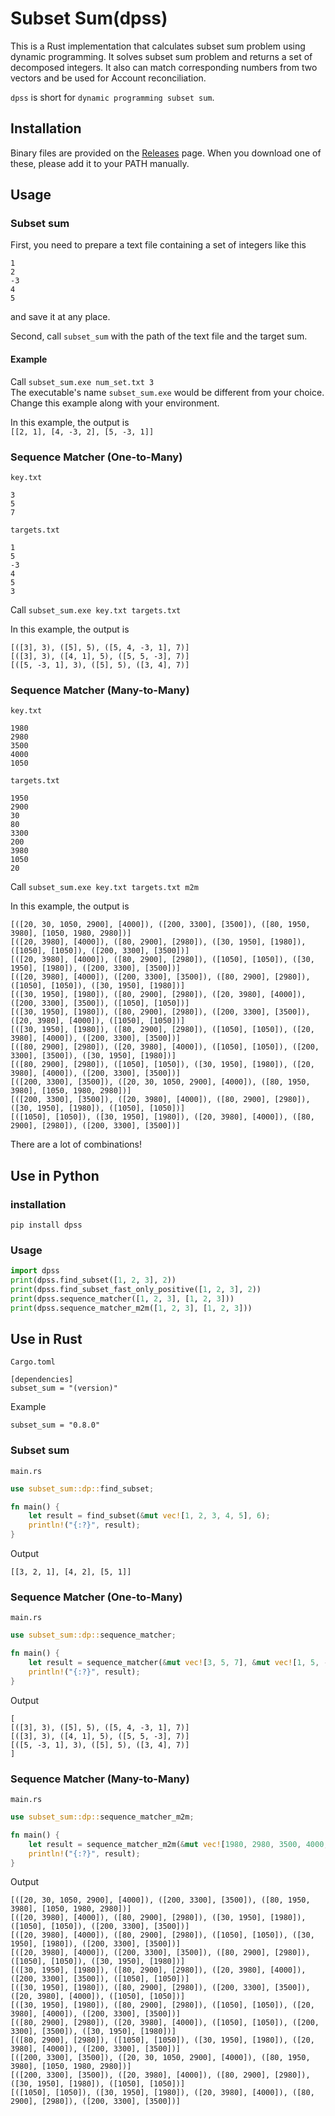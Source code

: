 # Subset Sum(dpss)

This is a Rust implementation that calculates subset sum problem using dynamic programming. It solves subset sum problem and returns a set of decomposed integers. It also can match corresponding numbers from two vectors and be used for Account reconciliation.

`dpss` is short for `dynamic programming subset sum`.

## Installation
Binary files are provided on the [Releases](https://github.com/europeanplaice/subset_sum/releases) page. When you download one of these, please add it to your PATH manually.

## Usage

### Subset sum

First, you need to prepare a text file containing a set of integers like this
```
1
2
-3
4
5
```
and save it at any place.

Second, call `subset_sum` with the path of the text file and the target sum.  

#### Example 

Call `subset_sum.exe num_set.txt 3`  
The executable's name `subset_sum.exe` would be different from your choice. Change this example along with your environment.

In this example, the output is   
`[[2, 1], [4, -3, 2], [5, -3, 1]]`

### Sequence Matcher (One-to-Many)

`key.txt`
```
3
5
7
```

`targets.txt`
```
1
5
-3
4
5
3
```

Call `subset_sum.exe key.txt targets.txt`

In this example, the output is   
```
[([3], 3), ([5], 5), ([5, 4, -3, 1], 7)]
[([3], 3), ([4, 1], 5), ([5, 5, -3], 7)]
[([5, -3, 1], 3), ([5], 5), ([3, 4], 7)]
```

### Sequence Matcher (Many-to-Many)

`key.txt`
```
1980
2980
3500
4000
1050
```

`targets.txt`
```
1950
2900
30
80
3300
200
3980
1050
20
```

Call `subset_sum.exe key.txt targets.txt m2m`

In this example, the output is   
```
[([20, 30, 1050, 2900], [4000]), ([200, 3300], [3500]), ([80, 1950, 3980], [1050, 1980, 2980])]
[([20, 3980], [4000]), ([80, 2900], [2980]), ([30, 1950], [1980]), ([1050], [1050]), ([200, 3300], [3500])]
[([20, 3980], [4000]), ([80, 2900], [2980]), ([1050], [1050]), ([30, 1950], [1980]), ([200, 3300], [3500])]
[([20, 3980], [4000]), ([200, 3300], [3500]), ([80, 2900], [2980]), ([1050], [1050]), ([30, 1950], [1980])]
[([30, 1950], [1980]), ([80, 2900], [2980]), ([20, 3980], [4000]), ([200, 3300], [3500]), ([1050], [1050])]
[([30, 1950], [1980]), ([80, 2900], [2980]), ([200, 3300], [3500]), ([20, 3980], [4000]), ([1050], [1050])]
[([30, 1950], [1980]), ([80, 2900], [2980]), ([1050], [1050]), ([20, 3980], [4000]), ([200, 3300], [3500])]
[([80, 2900], [2980]), ([20, 3980], [4000]), ([1050], [1050]), ([200, 3300], [3500]), ([30, 1950], [1980])]
[([80, 2900], [2980]), ([1050], [1050]), ([30, 1950], [1980]), ([20, 3980], [4000]), ([200, 3300], [3500])]
[([200, 3300], [3500]), ([20, 30, 1050, 2900], [4000]), ([80, 1950, 3980], [1050, 1980, 2980])]
[([200, 3300], [3500]), ([20, 3980], [4000]), ([80, 2900], [2980]), ([30, 1950], [1980]), ([1050], [1050])]
[([1050], [1050]), ([30, 1950], [1980]), ([20, 3980], [4000]), ([80, 2900], [2980]), ([200, 3300], [3500])]
```
There are a lot of combinations!

## Use in Python
### installation
```
pip install dpss
```
### Usage
```python
import dpss
print(dpss.find_subset([1, 2, 3], 2))
print(dpss.find_subset_fast_only_positive([1, 2, 3], 2))
print(dpss.sequence_matcher([1, 2, 3], [1, 2, 3]))
print(dpss.sequence_matcher_m2m([1, 2, 3], [1, 2, 3]))
```

## Use in Rust

`Cargo.toml`
```
[dependencies]
subset_sum = "(version)"
```
Example
```
subset_sum = "0.8.0"
```

### Subset sum
`main.rs`
```rust
use subset_sum::dp::find_subset;

fn main() {
    let result = find_subset(&mut vec![1, 2, 3, 4, 5], 6);
    println!("{:?}", result);
}
```
Output
```
[[3, 2, 1], [4, 2], [5, 1]]
```
### Sequence Matcher (One-to-Many)
`main.rs`
```rust
use subset_sum::dp::sequence_matcher;

fn main() {
    let result = sequence_matcher(&mut vec![3, 5, 7], &mut vec![1, 5, -3, 4, 5, 3]);
    println!("{:?}", result);
}
```
Output
```
[
[([3], 3), ([5], 5), ([5, 4, -3, 1], 7)]
[([3], 3), ([4, 1], 5), ([5, 5, -3], 7)]
[([5, -3, 1], 3), ([5], 5), ([3, 4], 7)]
]
```
### Sequence Matcher (Many-to-Many)
`main.rs`
```rust
use subset_sum::dp::sequence_matcher_m2m;

fn main() {
    let result = sequence_matcher_m2m(&mut vec![1980, 2980, 3500, 4000, 1050], &mut vec![1950, 2900, 30, 80, 3300, 200, 3980, 1050, 20], 10);
    println!("{:?}", result);
}
```
Output
```
[([20, 30, 1050, 2900], [4000]), ([200, 3300], [3500]), ([80, 1950, 3980], [1050, 1980, 2980])]
[([20, 3980], [4000]), ([80, 2900], [2980]), ([30, 1950], [1980]), ([1050], [1050]), ([200, 3300], [3500])]
[([20, 3980], [4000]), ([80, 2900], [2980]), ([1050], [1050]), ([30, 1950], [1980]), ([200, 3300], [3500])]
[([20, 3980], [4000]), ([200, 3300], [3500]), ([80, 2900], [2980]), ([1050], [1050]), ([30, 1950], [1980])]
[([30, 1950], [1980]), ([80, 2900], [2980]), ([20, 3980], [4000]), ([200, 3300], [3500]), ([1050], [1050])]
[([30, 1950], [1980]), ([80, 2900], [2980]), ([200, 3300], [3500]), ([20, 3980], [4000]), ([1050], [1050])]
[([30, 1950], [1980]), ([80, 2900], [2980]), ([1050], [1050]), ([20, 3980], [4000]), ([200, 3300], [3500])]
[([80, 2900], [2980]), ([20, 3980], [4000]), ([1050], [1050]), ([200, 3300], [3500]), ([30, 1950], [1980])]
[([80, 2900], [2980]), ([1050], [1050]), ([30, 1950], [1980]), ([20, 3980], [4000]), ([200, 3300], [3500])]
[([200, 3300], [3500]), ([20, 30, 1050, 2900], [4000]), ([80, 1950, 3980], [1050, 1980, 2980])]
[([200, 3300], [3500]), ([20, 3980], [4000]), ([80, 2900], [2980]), ([30, 1950], [1980]), ([1050], [1050])]
[([1050], [1050]), ([30, 1950], [1980]), ([20, 3980], [4000]), ([80, 2900], [2980]), ([200, 3300], [3500])]
```
